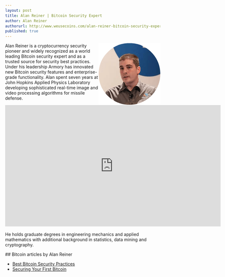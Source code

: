 ```yaml
---
layout: post
title: Alan Reiner | Bitcoin Security Expert
author: Alan Reiner
authorurl: http://www.weusecoins.com/alan-reiner-bitcoin-security-expert
published: true
---
```




<img src="/images/alan-reiner.png" alt="Alan Reiner" align="right">Alan Reiner is a cryptocurrency security pioneer and widely recognized as a world leading Bitcoin security expert and as a trusted source for security best practices. Under his leadership Armory has innovated new Bitcoin security features and enterprise-grade functionality. Alan spent seven years at John Hopkins Applied Physics Laboratory developing sophisticated real-time image and video processing algorithms for missile defense.
<p>
<iframe width="700" height="394" src="https://www.youtube.com/embed/d5qiyqym29U" frameborder="0" allowfullscreen></iframe>
<p>
He holds graduate degrees in engineering mechanics and applied mathematics with additional background in statistics, data mining and cryptography.
<p>
## Bitcoin articles by Alan Reiner
<ul>
<li><a href="">Best Bitcoin Security Practices</a></li>
<li><a href="">Securing Your First Bitcoin</a></li>
</ul>